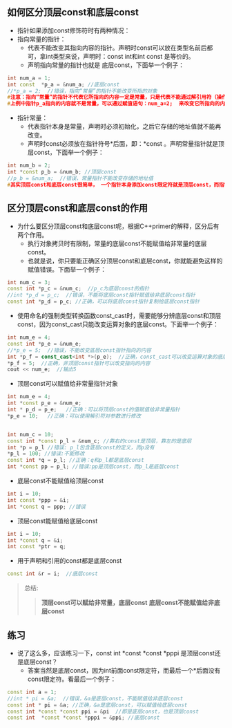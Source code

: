 ## 如何区分顶层const和底层const
- 指针如果添加const修饰符时有两种情况：
- 指向常量的指针：
   - 代表不能改变其指向内容的指针。声明时const可以放在类型名前后都可，拿int类型来说，声明时：const int和int const 是等价的。
   - 声明指向常量的指针也就是 底层const，下面举一个例子：

```c++
int num_a = 1;
int const  *p_a = &num_a; //底层const
//*p_a = 2;  //错误，指向“常量”的指针不能改变所指的对象
#注意：指向“常量”的指针不代表它所指向的内容一定是常量，只是代表不能通过解引用符（操作符*）来改变它所指向的内容。
#上例中指针p_a指向的内容就不是常量，可以通过赋值语句：num_a=2;  来改变它所指向的内容。
```
- 指针常量：
   - 代表指针本身是常量，声明时必须初始化，之后它存储的地址值就不能再改变。
   - 声明时const必须放在指针符号*后面，即：*const 。声明常量指针就是顶层const，下面举一个例子：

```c++
int num_b = 2;
int *const p_b = &num_b; //顶层const
//p_b = &num_a;  //错误，常量指针不能改变存储的地址值
#其实顶层const和底层const很简单， 一个指针本身添加const限定符就是顶层const，而指针所指的对象添加const限定符就是底层const。 
```

## 区分顶层const和底层const的作用
- 为什么要区分顶层const和底层const呢，根据C++primer的解释，区分后有两个作用。
   - 执行对象拷贝时有限制，常量的底层const不能赋值给非常量的底层const。
   - 也就是说，你只要能正确区分顶层const和底层const，你就能避免这样的赋值错误。下面举一个例子：

```c++
int num_c = 3;
const int *p_c = &num_c;  //p_c为底层const的指针
//int *p_d = p_c;  //错误，不能将底层const指针赋值给非底层const指针
const int *p_d = p_c; //正确，可以将底层const指针复制给底层const指针
```

- 使用命名的强制类型转换函数const_cast时，需要能够分辨底层const和顶层const，因为const_cast只能改变运算对象的底层const。下面举一个例子：

```c++
int num_e = 4;
const int *p_e = &num_e;
//*p_e = 5;  //错误，不能改变底层const指针指向的内容
int *p_f = const_cast<int *>(p_e);  //正确，const_cast可以改变运算对象的底层const。但是使用时一定要知道num_e不是const的类型。
*p_f = 5;  //正确，非顶层const指针可以改变指向的内容
cout << num_e;  //输出5
```


- 顶层const可以赋值给非常量指针对象
```c++
int num_e = 4;
int *const p_e = &num_e;
int * p_d = p_e;   //正确：可以将顶层const的值赋值给非常量指针
*p_e = 10;   //正确：可以使用解引符对参数进行修改


int num_c = 10;
const int *const p_l = &num_c; //靠右的const是顶层，靠左的是底层
int *p = p_l //错误: p_l包含底层const的定义，而p没有
*p_l = 100; //错误:不能修改
const int *q = p_l; //正确：q和p_l都是底层const
int *const pp = p_l; //错误:pp是顶层const，而p_l是底层const
```

- 底层const不能赋值给顶层const
```c++
int i = 10;
int const *ppp = &i;
int *const q = ppp; //错误
```

- 顶层const能赋值给底层const
```c++
int i = 10;
int *const q = &i;
int const *ptr = q;
```

- 用于声明和引用的const都是底层const
```c++
const int &r = i;  //底层const
```

> 总结:
>> **顶层const可以赋给非常量，底层const**
>> **底层const不能赋值给非底层const**      


## 练习
- 说了这么多，应该练习一下，const int *const *const *pppi 是顶层const还是底层const？
   - 答案当然是底层const，因为int前面const限定符，而最后一个*后面没有const限定符。看最后一个例子：

```c++
const int a = 1;  
//int * pi = &a;  //错误，&a是底层const，不能赋值给非底层const 
const int * pi = &a; //正确，&a是底层const，可以赋值给底层const
const int *const *const ppi = &pi  //即是底层const，也是顶层const
const int  *const *const *pppi = &ppi; //底层const
```
